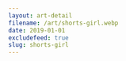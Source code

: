 ```yaml
---
layout: art-detail
filename: /art/shorts-girl.webp
date: 2019-01-01
excludefeed: true
slug: shorts-girl
---
```

